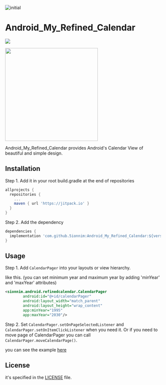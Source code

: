 ![initial](https://user-images.githubusercontent.com/68628681/164603634-9ab51556-1775-4969-bb6f-8ee27ee357d3.png)
# Android_My_Refined_Calendar

[![](https://jitpack.io/v/5ionnim/Android_My_Refined_Calendar.svg)](https://jitpack.io/#5ionnim/Android_My_Refined_Calendar)

<img src="https://user-images.githubusercontent.com/68628681/164607979-d29e1433-70c3-437c-afc6-a44ca9ba4b17.gif" width="300px">

Android_My_Refined_Calendar provides Android's Calendar View of beautiful and simple design.

## Installation
Step 1. Add it in your root build.gradle at the end of repositories

```groovy
allprojects {
  repositories {
    ...
    maven { url 'https://jitpack.io' }
  }
}
```
Step 2. Add the dependency

```groovy
dependencies {
  implementation 'com.github.5ionnim:Android_My_Refined_Calendar:${version}'
}
```
## Usage
Step 1. Add `CalendarPager` into your layouts or view hierarchy.

like this. (you can set minimum year and maximum year by adding 'minYear' and 'maxYear' attributes)

```xml
<sionnim.android.refinedcalendar.CalendarPager
        android:id="@+id/calendarPager"
        android:layout_width="match_parent"
        android:layout_height="wrap_content"
        app:minYear="1995"
        app:maxYear="2030"/>
```

Step 2. Set `CalendarPager.setOnPageSelectedListener` and `CalendarPager.setOnItemClickListener` when you need it. 
Or if you need to move page of CalendarPager you can call `CalendarPager.moveCalendarPage()`.

you can see the example [here]

[here]: /app/src/main/java/sionnim/android/myrefinedcalendar/MainActivity.java

## License

it's specified in the [LICENSE] file.

[LICENSE]: /LICENSE
